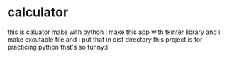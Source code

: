 # calculator
this is caluator make with python
i make this app with tkinter library and i make excutable file and i put that in dist directory
this project is for practicing python 
that's so funny:)
